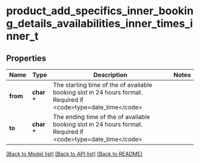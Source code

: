 # product_add_specifics_inner_booking_details_availabilities_inner_times_inner_t

## Properties
Name | Type | Description | Notes
------------ | ------------- | ------------- | -------------
**from** | **char \*** | The starting time of the of available booking slot in 24 hours format. Required if &lt;code&gt;type&#x3D;date_time&lt;/code&gt; | 
**to** | **char \*** | The ending time of the of available booking slot in 24 hours format. Required if &lt;code&gt;type&#x3D;date_time&lt;/code&gt; | 

[[Back to Model list]](../README.md#documentation-for-models) [[Back to API list]](../README.md#documentation-for-api-endpoints) [[Back to README]](../README.md)


